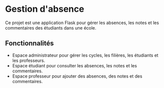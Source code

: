 # Gestion d'absence

Ce projet est une application Flask pour gérer les absences, les notes et les commentaires des étudiants dans une école.

## Fonctionnalités

- Espace administrateur pour gérer les cycles, les filières, les étudiants et les professeurs.
- Espace étudiant pour consulter les absences, les notes et les commentaires.
- Espace professeur pour ajouter des absences, des notes et des commentaires.
